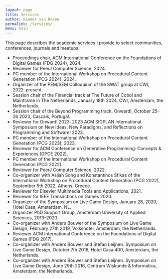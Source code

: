 ```yaml
---
layout: page
title: Services
author: Riemer van Rozen
permalink: /Services/
menu: main
---
```

This page describes the academic services I provide to select communities, conferences, journals and meetups.

* Proceedings chair, ACM International Conference on the Foundations of Digital Games (FDG 2024), 2024.
* Reviewer for PeerJ Computer Science, 2024.
* PC member of the International Workshop on Procedural Content Generation (PCG 2024), 2024.
* Organizer of the PEM/SEM Colloquium of the SWAT group at CWI, 2022–present.
* Session chair of the Financial track at The Future of Cobol and Mainframe in The Netherlands, January 18th 2024, CWI, Amsterdam, the Netherlands.
* Session chair of the Beyond Programming track, Onward!, October 25–26 2023, Cascais, Portugal.
* Reviewer for Onward! 2023: 2023 ACM SIGPLAN International Symposium on New Ideas, New Paradigms, and Reflections on Programming and Software! 2023.
* PC member of the International Workshop on Procedural Content Generation (PCG 2023), 2023.
* Reviewer for ACM Conference on Generative Programming: Concepts & Experiences (GPCE 2022).
* PC member of the International Workshop on Procedural Content Generation (PCG 2022).
* Reviewer for PeerJ Computer Science, 2022.
* Co-organizer with Asiiah Song and Konstantinos Sfikas of the International Workshop on Procedural Content Generation (PCG 2022), September 5th 2022, Athens, Greece.
* Reviewer for Elsevier Multimedia Tools and Applications, 2021.
* Reviewer for IEEE Transactions on Games 2020.
* Organizer of the Symposium on Live Game Design, January 28, 2020, Hotel Casa, Amsterdam, NL.
* Organizer PhD Support Group, Amsterdam University of Applied Sciences, 2013–2020.
* Co-organizer with Anders Bouwer of the Symposium on Live Game Design, February 27th 2019, Volkshotel,
Amsterdam, the Netherlands.
* Reviewer ACM International Conference on the Foundations of Digital Games (FDG 2017).
* Co-organizer with Anders Bouwer and Stefan Leijnen. Symposium on Live Game Design, October 7th 2016, Hotel Casa 400, Amsterdam, the Netherlands.
* Co-organizer with Anders Bouwer and Stefan Leijnen. Symposium on Live Game Design, June 29th 2016, Centrum Wiskunde & Informatica, Amsterdam, the Netherlands.